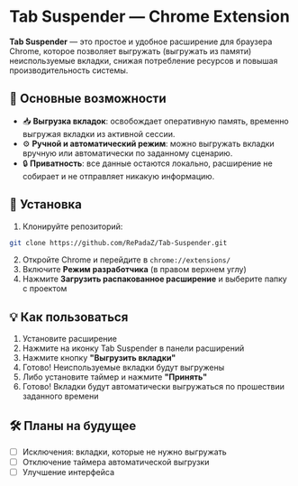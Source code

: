 # Tab Suspender — Chrome Extension

**Tab Suspender** — это простое и удобное расширение для браузера Chrome, которое позволяет выгружать (выгружать из памяти) неиспользуемые вкладки, снижая потребление ресурсов и повышая производительность системы.

## 🔧 Основные возможности

* 📥 **Выгрузка вкладок**: освобождает оперативную память, временно выгружая вкладки из активной сессии.
* ⚙️ **Ручной и автоматический режим**: можно выгружать вкладки вручную или автоматически по заданному сценарию.
* 🔒 **Приватность**: все данные остаются локально, расширение не собирает и не отправляет никакую информацию.

## 🚀 Установка

1. Клонируйте репозиторий:

```bash
git clone https://github.com/RePadaZ/Tab-Suspender.git
```

2. Откройте Chrome и перейдите в `chrome://extensions/`
3. Включите **Режим разработчика** (в правом верхнем углу)
4. Нажмите **Загрузить распакованное расширение** и выберите папку с проектом

## 💡 Как пользоваться

1. Установите расширение
2. Нажмите на иконку Tab Suspender в панели расширений
3. Нажмите кнопку **"Выгрузить вкладки"**
4. Готово! Неиспользуемые вкладки будут выгружены
5. Либо установите таймер и нажмите **"Принять"**
6. Готово! Вкладки будут автоматически выгружаться по прошествии заданного времени

## 🛠 Планы на будущее

* [ ] Исключения: вкладки, которые не нужно выгружать
* [ ] Отключение таймера автоматической выгрузки
* [ ] Улучшение интерфейса
